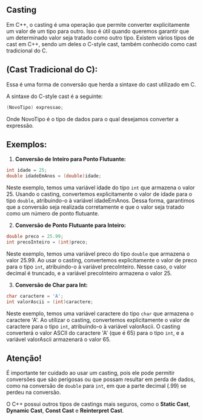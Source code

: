 ## Casting

Em C++, o casting é uma operação que permite converter explicitamente um valor de um tipo para outro. Isso é útil quando queremos garantir que um determinado valor seja tratado como outro tipo. Existem vários tipos de cast em C++, sendo um deles o C-style cast, também conhecido como cast tradicional do C.

## (Cast Tradicional do C):

Essa é uma forma de conversão que herda a sintaxe do cast utilizado em C.

A sintaxe do C-style cast é a seguinte:

```cpp
(NovoTipo) expressao;
```

Onde NovoTipo é o tipo de dados para o qual desejamos converter a expressão.

## Exemplos:

1. **Conversão de Inteiro para Ponto Flutuante:**

```cpp
int idade = 25;
double idadeEmAnos = (double)idade;
```

Neste exemplo, temos uma variável idade do tipo `int` que armazena o valor 25. Usando o casting, convertemos explicitamente o valor de idade para o tipo `double`, atribuindo-o à variável idadeEmAnos. Dessa forma, garantimos que a conversão seja realizada corretamente e que o valor seja tratado como um número de ponto flutuante.

2. **Conversão de Ponto Flutuante para Inteiro:**

```cpp
double preco = 25.99;
int precoInteiro = (int)preco;
```

Neste exemplo, temos uma variável preco do tipo `double` que armazena o valor 25.99. Ao usar o casting, convertemos explicitamente o valor de preco para o tipo `int`, atribuindo-o à variável precoInteiro. Nesse caso, o valor decimal é truncado, e a variável precoInteiro armazena o valor 25.

3. **Conversão de Char para Int:**

```cpp
char caractere = 'A';
int valorAscii = (int)caractere;
```

Neste exemplo, temos uma variável caractere do tipo `char` que armazena o caractere 'A'. Ao utilizar o casting, convertemos explicitamente o valor de caractere para o tipo `int`, atribuindo-o à variável valorAscii. O casting converterá o valor ASCII do caractere 'A' (que é 65) para o tipo `int`, e a variável valorAscii armazenará o valor 65.

## Atenção!

É importante ter cuidado ao usar um casting, pois ele pode permitir conversões que são perigosas ou que possam resultar em perda de dados, como na conversão de `double` para `int`, em que a parte decimal (.99) se perdeu na conversão.

O C++ possui outros tipos de castings mais seguros, como o **Static Cast**, **Dynamic Cast**, **Const Cast** e **Reinterpret Cast**.